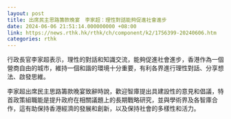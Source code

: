 ```yaml
---
layout: post
title: 出席民主思路籌款晚宴　李家超：理性對話能夠促進社會進步
date: 2024-06-06 21:51:14.000000000 +08:00
link: https://news.rthk.hk/rthk/ch/component/k2/1756399-20240606.htm
categories: rthk
---
```


行政長官李家超表示，理性的對話和知識交流，能夠促進社會進步，香港作為一個營商自由的城市，維持一個和諧的環境十分重要，有利各界進行理性對話、分享想法、啟發思維。

李家超出席民主思路籌款晚宴致辭時說，歡迎智庫提出具建設性的意見和倡議，特首政策組職能是提升政府在相關議題上的長期戰略研究，並與學術界及各智庫合作，這有助保持香港經濟的發展和創新，以及保持社會的多樣性和活力。
